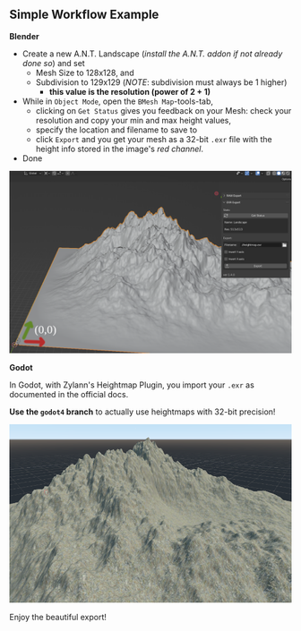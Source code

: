 ## Simple Workflow Example

**Blender**

* Create a new A.N.T. Landscape (_install the A.N.T. addon if not already done so_) and set
  * Mesh Size to 128x128, and
  * Subdivision to 129x129 (_NOTE_: subdivision must always be 1 higher)
    * **this value is the resolution (power of 2 + 1)**
* While in `Object Mode`, open the `BMesh Map`-tools-tab,
  * clicking on `Get Status` gives you feedback on your Mesh: check your resolution and copy your min and max height values,
  * specify the location and filename to save to
  * click `Export` and you get your mesh as a 32-bit `.exr` file with the height info stored in the image's _red channel_.
* Done

![Mesh in Blender](images/blender_exr.png)


**Godot**

In Godot, with Zylann's Heightmap Plugin, you import your `.exr` as documented in the official docs.

**Use the `godot4` branch** to actually use heightmaps with 32-bit precision!


![Imported map in Godot using Zylann's Heightmap Plugin](images/godot_zylanns_hm_plugin.png)

Enjoy the beautiful export!